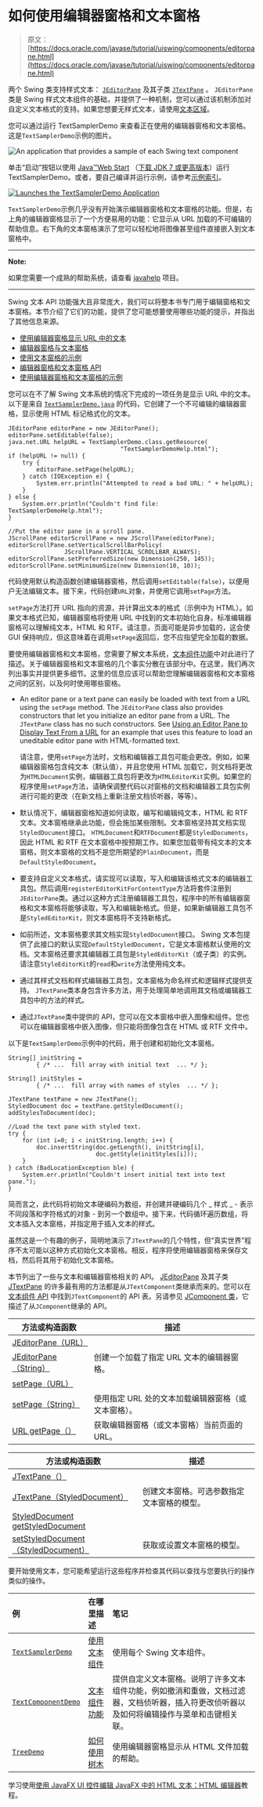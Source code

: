 # 如何使用编辑器窗格和文本窗格

> 原文： [https://docs.oracle.com/javase/tutorial/uiswing/components/editorpane.html](https://docs.oracle.com/javase/tutorial/uiswing/components/editorpane.html)

两个 Swing 类支持样式文本： [`JEditorPane`](https://docs.oracle.com/javase/8/docs/api/javax/swing/JEditorPane.html) 及其子类 [`JTextPane`](https://docs.oracle.com/javase/8/docs/api/javax/swing/JTextPane.html) 。 `JEditorPane`类是 Swing 样式文本组件的基础，并提供了一种机制，您可以通过该机制添加对自定义文本格式的支持。如果您想要无样式文本，请使用[文本区域](textarea.html)。

您可以通过运行 TextSamplerDemo 来查看正在使用的编辑器窗格和文本窗格。这是`TextSamplerDemo`示例的图片。

![An application that provides a sample of each Swing text component](img/53a15966ce4b1b9831354a10bee51eb4.jpg)

单击“启动”按钮以使用 [Java™Web Start](http://www.oracle.com/technetwork/java/javase/javawebstart/index.html) （[下载 JDK 7 或更高版本](http://www.oracle.com/technetwork/java/javase/downloads/index.html)）运行 TextSamplerDemo。或者，要自己编译并运行示例，请参考[示例索引](../examples/components/index.html#TextSamplerDemo)。

[![Launches the TextSamplerDemo Application](img/4707a69a17729d71c56b2bdbbb4cc61c.jpg)](https://docs.oracle.com/javase/tutorialJWS/samples/uiswing/TextSamplerDemoProject/TextSamplerDemo.jnlp)

`TextSamplerDemo`示例几乎没有开始演示编辑器窗格和文本窗格的功能。但是，右上角的编辑器窗格显示了一个方便易用的功能：它显示从 URL 加载的不可编辑的帮助信息。右下角的文本窗格演示了您可以轻松地将图像甚至组件直接嵌入到文本窗格中。

* * *

**Note:** 

如果您需要一个成熟的帮助系统，请查看 [javahelp](https://javaee.github.io/javahelp/) 项目。

* * *

Swing 文本 API 功能强大且非常庞大，我们可以将整本书专门用于编辑窗格和文本窗格。本节介绍了它们的功能，提供了您可能想要使用哪些功能的提示，并指出了其他信息来源。

*   [使用编辑器窗格显示 URL 中的文本](#editorpane)
*   [编辑器窗格与文本窗格](#recap)
*   [使用文本窗格的示例](#textpane)
*   [编辑器窗格和文本窗格 API](#api)
*   [使用编辑器窗格和文本窗格的示例](#eg)

您可以在不了解 Swing 文本系统的情况下完成的一项任务是显示 URL 中的文本。以下是来自 [`TextSamplerDemo.java`](../examples/components/TextSamplerDemoProject/src/components/TextSamplerDemo.java) 的代码，它创建了一个不可编辑的编辑器窗格，显示使用 HTML 标记格式化的文本。

```
JEditorPane editorPane = new JEditorPane();
editorPane.setEditable(false);
java.net.URL helpURL = TextSamplerDemo.class.getResource(
                                "TextSamplerDemoHelp.html");
if (helpURL != null) {
    try {
        editorPane.setPage(helpURL);
    } catch (IOException e) {
        System.err.println("Attempted to read a bad URL: " + helpURL);
    }
} else {
    System.err.println("Couldn't find file: TextSamplerDemoHelp.html");
}

//Put the editor pane in a scroll pane.
JScrollPane editorScrollPane = new JScrollPane(editorPane);
editorScrollPane.setVerticalScrollBarPolicy(
                JScrollPane.VERTICAL_SCROLLBAR_ALWAYS);
editorScrollPane.setPreferredSize(new Dimension(250, 145));
editorScrollPane.setMinimumSize(new Dimension(10, 10));

```

代码使用默认构造函数创建编辑器窗格，然后调用`setEditable(false)`，以便用户无法编辑文本。接下来，代码创建`URL`对象，并使用它调用`setPage`方法。

`setPage`方法打开 URL 指向的资源，并计算出文本的格式（示例中为 HTML）。如果文本格式已知，编​​辑器窗格将使用 URL 中找到的文本初始化自身。标准编辑器窗格可以理解纯文本，HTML 和 RTF。请注意，页面可能是异步加载的，这会使 GUI 保持响应，但这意味着在调用`setPage`返回后，您不应指望完全加载的数据。

要使用编辑器窗格和文本窗格，您需要了解文本系统，[文本组件功能](generaltext.html)中对此进行了描述。关于编辑器窗格和文本窗格的几个事实分散在该部分中。在这里，我们再次列出事实并提供更多细节。这里的信息应该可以帮助您理解编辑器窗格和文本窗格之间的区别，以及何时使用哪些窗格。

*   An editor pane or a text pane can easily be loaded with text from a URL using the `setPage` method. The `JEditorPane` class also provides constructors that let you initialize an editor pane from a URL. The `JTextPane` class has no such constructors. See [Using an Editor Pane to Display Text From a URL](#editorpane) for an example that uses this feature to load an uneditable editor pane with HTML-formatted text.

    请注意，使用`setPage`方法时，文档和编辑器工具包可能会更改。例如，如果编辑器窗格包含纯文本（默认值），并且您使用 HTML 加载它，则文档将更改为`HTMLDocument`实例，编辑器工具包将更改为`HTMLEditorKit`实例。如果您的程序使用`setPage`方法，请确保调整代码以对窗格的文档和编辑器工具包实例进行可能的更改（在新文档上重新注册文档侦听器，等等）。

*   默认情况下，编辑器窗格知道如何读取，编写和编辑纯文本，HTML 和 RTF 文本。文本窗格继承此功能，但会施加某些限制。文本窗格坚持其文档实现`StyledDocument`接口。 `HTMLDocument`和`RTFDocument`都是`StyledDocuments`，因此 HTML 和 RTF 在文本窗格中按预期工作。如果您加载带有纯文本的文本窗格，则文本窗格的文档不是您所期望的`PlainDocument`，而是`DefaultStyledDocument`。
*   要支持自定义文本格式，请实现可以读取，写入和编辑该格式文本的编辑器工具包。然后调用`registerEditorKitForContentType`方法将套件注册到`JEditorPane`类。通过以这种方式注册编辑器工具包，程序中的所有编辑器窗格和文本窗格将能够读取，写入和编辑新格式。但是，如果新编辑器工具包不是`StyledEditorKit`，则文本窗格将不支持新格式。
*   如前所述，文本窗格要求其文档实现`StyledDocument`接口。 Swing 文本包提供了此接口的默认实现`DefaultStyledDocument`，它是文本窗格默认使用的文档。文本窗格还要求其编辑器工具包是`StyledEditorKit`（或子类）的实例。请注意`StyleEditorKit`的`read`和`write`方法使用纯文本。
*   通过其样式文档和样式编辑器工具包，文本窗格为命名样式和逻辑样式提供支持。 `JTextPane`类本身包含许多方法，用于处理简单地调用其文档或编辑器工具包中的方法的样式。
*   通过`JTextPane`类中提供的 API，您可以在文本窗格中嵌入图像和组件。您也可以在编辑器窗格中嵌入图像，但只能将图像包含在 HTML 或 RTF 文件中。

以下是`TextSamplerDemo`示例中的代码，用于创建和初始化文本窗格。

```
String[] initString =
        { /* ...  fill array with initial text  ... */ };

String[] initStyles =
        { /* ...  fill array with names of styles  ... */ };

JTextPane textPane = new JTextPane();
StyledDocument doc = textPane.getStyledDocument();
addStylesToDocument(doc);

//Load the text pane with styled text.
try {
    for (int i=0; i < initString.length; i++) {
        doc.insertString(doc.getLength(), initString[i],
                         doc.getStyle(initStyles[i]));
    }
} catch (BadLocationException ble) {
    System.err.println("Couldn't insert initial text into text pane.");
}

```

简而言之，此代码将初始文本硬编码为数组，并创建并硬编码几个 _ 样式 _ - 表示不同段落和字符格式的对象 - 到另一个数组中。接下来，代码循环遍历数组，将文本插入文本窗格，并指定用于插入文本的样式。

虽然这是一个有趣的例子，简明地演示了`JTextPane`的几个特性，但“真实世界”程序不太可能以这种方式初始化文本窗格。相反，程序将使用编辑器窗格来保存文档，然后将其用于初始化文本窗格。

本节列出了一些与文本和编辑器窗格相关的 API。 [JEditorPane](https://docs.oracle.com/javase/8/docs/api/javax/swing/JEditorPane.html) 及其子类 [JTextPane](https://docs.oracle.com/javase/8/docs/api/javax/swing/JTextPane.html) 的许多最有用的方法都是从`JTextComponent`类继承而来的。您可以在[文本组件 API](textapi.html) 中找到`JTextComponent`的 API 表。另请参见 [JComponent 类](jcomponent.html)，它描述了从`JComponent`继承的 API。


| 方法或构造函数 | 描述 |
| --- | --- |
| [JEditorPane（URL）](https://docs.oracle.com/javase/8/docs/api/javax/swing/JEditorPane.html#JEditorPane-java.net.URL-)
[JEditorPane（String）](https://docs.oracle.com/javase/8/docs/api/javax/swing/JEditorPane.html#JEditorPane-java.lang.String-) | 创建一个加载了指定 URL 文本的编辑器窗格。 |
| [setPage（URL）](https://docs.oracle.com/javase/8/docs/api/javax/swing/JEditorPane.html#setPage-java.net.URL-)
[setPage（String）](https://docs.oracle.com/javase/8/docs/api/javax/swing/JEditorPane.html#setPage-java.lang.String-) | 使用指定 URL 处的文本加载编辑器窗格（或文本窗格）。 |
| [URL getPage（）](https://docs.oracle.com/javase/8/docs/api/javax/swing/JEditorPane.html#getPage--) | 获取编辑器窗格（或文本窗格）当前页面的 URL。 |


| 方法或构造函数 | 描述 |
| --- | --- |
| [JTextPane（）](https://docs.oracle.com/javase/8/docs/api/javax/swing/JTextPane.html#JTextPane--)
[JTextPane（StyledDocument）](https://docs.oracle.com/javase/8/docs/api/javax/swing/JTextPane.html#JTextPane-javax.swing.text.StyledDocument-) | 创建文本窗格。可选参数指定文本窗格的模型。 |
| [StyledDocument getStyledDocument](https://docs.oracle.com/javase/8/docs/api/javax/swing/JTextPane.html#getStyledDocument--)
[setStyledDocument（StyledDocument）](https://docs.oracle.com/javase/8/docs/api/javax/swing/JTextPane.html#setStyledDocument-javax.swing.text.StyledDocument-) | 获取或设置文本窗格的模型。 |

要开始使用文本，您可能希望运行这些程序并检查其代码以查找与您要执行的操作类似的操作。

| 例 | 在哪里描述 | 笔记 |
| :-- | :-- | :-- |
| [`TextSamplerDemo`](../examples/components/index.html#TextSamplerDemo) | [使用文本组件](text.html) | 使用每个 Swing 文本组件。 |
| [`TextComponentDemo`](../examples/components/index.html#TextComponentDemo) | [文本组件功能](generaltext.html) | 提供自定义文本窗格。说明了许多文本组件功能，例如撤消和重做，文档过滤器，文档侦听器，插入符更改侦听器以及如何将编辑操作与菜单和击键相关联。 |
| [`TreeDemo`](../examples/components/index.html#TreeDemo) | [如何使用树木](tree.html) | 使用编辑器窗格显示从 HTML 文件加载的帮助。 |

学习使用[使用 JavaFX UI 控件编辑 JavaFX 中的 HTML 文本：HTML 编辑器](https://docs.oracle.com/javase/8/javafx/user-interface-tutorial/editor.htm)教程。